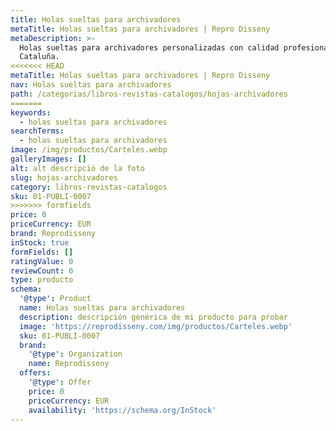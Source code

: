 ```yaml
---
title: Holas sueltas para archivadores
metaTitle: Holas sueltas para archivadores | Repro Disseny
metaDescription: >-
  Holas sueltas para archivadores personalizadas con calidad profesional en
  Cataluña.
<<<<<<< HEAD
metaTitle: Holas sueltas para archivadores | Repro Disseny
nav: Holas sueltas para archivadores
path: /categorias/libros-revistas-catalogos/hojas-archivadores
=======
keywords:
  - holas sueltas para archivadores
searchTerms:
  - holas sueltas para archivadores
image: /img/productos/Carteles.webp
galleryImages: []
alt: alt descripció de la foto
slug: hojas-archivadores
category: libros-revistas-catalogos
sku: 01-PUBLI-0007
>>>>>>> formfields
price: 0
priceCurrency: EUR
brand: Reprodisseny
inStock: true
formFields: []
ratingValue: 0
reviewCount: 0
type: producto
schema:
  '@type': Product
  name: Holas sueltas para archivadores
  description: descripción genérica de mi producto para probar
  image: 'https://reprodisseny.com/img/productos/Carteles.webp'
  sku: 01-PUBLI-0007
  brand:
    '@type': Organization
    name: Reprodisseny
  offers:
    '@type': Offer
    price: 0
    priceCurrency: EUR
    availability: 'https://schema.org/InStock'
---
```


